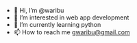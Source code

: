 - 👋 Hi, I’m @waribu
- 👀 I’m interested in web app development
- 🌱 I’m currently learning python
- 📫 How to reach me gwaribu@gmail.com

<!---
waribu/waribu is a ✨ special ✨ repository because its `README.md` (this file) appears on your GitHub profile.
You can click the Preview link to take a look at your changes.
--->

